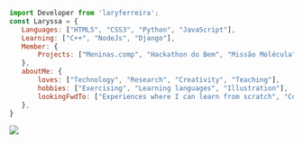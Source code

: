                    
<!-- Javascript (descrição pessoal) -->
 ```js
import Developer from 'laryferreira';
const Laryssa = {
    Languages: ["HTML5", "CSS3", "Python", "JavaScript"],
    Learning: ["C++", "NodeJs", "Django"],
    Member: {
        Projects: ["Meninas.comp", "Hackathon do Bem", "Missão Molécula","Competitive programming"]        
    },
    aboutMe: {
        loves: ["Technology", "Research", "Creativity", "Teaching"],
        hobbies: ["Exercising", "Learning languages", "Illustration"],
        lookingFwdTo: ["Experiences where I can learn from scratch", "Contribute to real life projects"]
    },
}

```
  <!-- Ranking de Linguagens -->
<a href=""> <img align="center" src="https://github-readme-stats-sigma-five.vercel.app/api/top-langs/?username=laryferreira&layout=compact&langs_count=15&theme=dracula&line_height=40&hide=css"/> </a>
